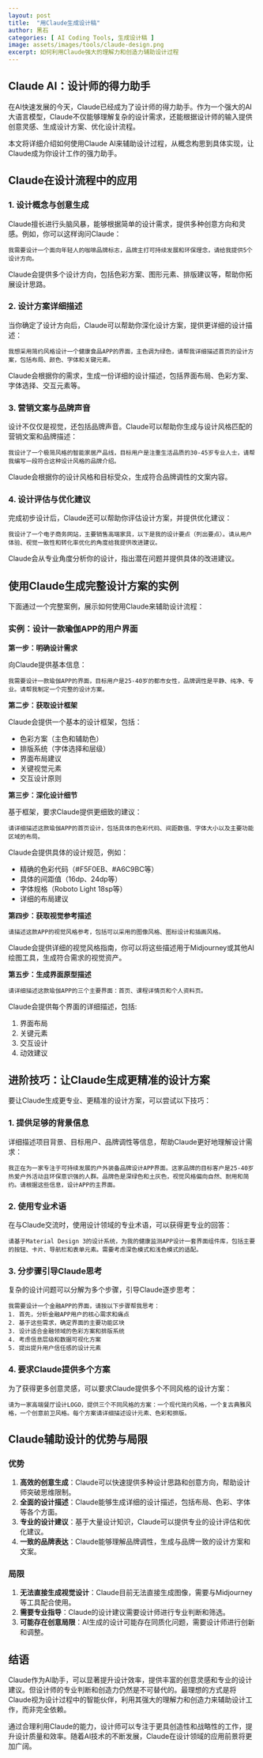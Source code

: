 ```yaml
---
layout: post
title:  "用Claude生成设计稿"
author: 黑石
categories: [ AI Coding Tools, 生成设计稿 ]
image: assets/images/tools/claude-design.png
excerpt: 如何利用Claude强大的理解力和创造力辅助设计过程
---
```


## Claude AI：设计师的得力助手

在AI快速发展的今天，Claude已经成为了设计师的得力助手。作为一个强大的AI大语言模型，Claude不仅能够理解复杂的设计需求，还能根据设计师的输入提供创意灵感、生成设计方案、优化设计流程。

本文将详细介绍如何使用Claude AI来辅助设计过程，从概念构思到具体实现，让Claude成为你设计工作的强力助手。

## Claude在设计流程中的应用

### 1. 设计概念与创意生成

Claude擅长进行头脑风暴，能够根据简单的设计需求，提供多种创意方向和灵感。例如，你可以这样询问Claude：

```
我需要设计一个面向年轻人的咖啡品牌标志，品牌主打可持续发展和环保理念，请给我提供5个设计方向。
```

Claude会提供多个设计方向，包括色彩方案、图形元素、排版建议等，帮助你拓展设计思路。

### 2. 设计方案详细描述

当你确定了设计方向后，Claude可以帮助你深化设计方案，提供更详细的设计描述：

```
我想采用简约风格设计一个健康食品APP的界面，主色调为绿色，请帮我详细描述首页的设计方案，包括布局、颜色、字体和关键元素。
```

Claude会根据你的需求，生成一份详细的设计描述，包括界面布局、色彩方案、字体选择、交互元素等。

### 3. 营销文案与品牌声音

设计不仅仅是视觉，还包括品牌声音。Claude可以帮助你生成与设计风格匹配的营销文案和品牌描述：

```
我设计了一个极简风格的智能家居产品线，目标用户是注重生活品质的30-45岁专业人士，请帮我编写一段符合这种设计风格的品牌介绍。
```

Claude会根据你的设计风格和目标受众，生成符合品牌调性的文案内容。

### 4. 设计评估与优化建议

完成初步设计后，Claude还可以帮助你评估设计方案，并提供优化建议：

```
我设计了一个电子商务网站，主要销售高端家具，以下是我的设计要点（列出要点）。请从用户体验、视觉一致性和转化率优化的角度给我提供改进建议。
```

Claude会从专业角度分析你的设计，指出潜在问题并提供具体的改进建议。

## 使用Claude生成完整设计方案的实例

下面通过一个完整案例，展示如何使用Claude来辅助设计流程：

### 实例：设计一款瑜伽APP的用户界面

**第一步：明确设计需求**

向Claude提供基本信息：

```
我需要设计一款瑜伽APP的界面，目标用户是25-40岁的都市女性，品牌调性是平静、纯净、专业。请帮我制定一个完整的设计方案。
```

**第二步：获取设计框架**

Claude会提供一个基本的设计框架，包括：

- 色彩方案（主色和辅助色）
- 排版系统（字体选择和层级）
- 界面布局建议
- 关键视觉元素
- 交互设计原则

**第三步：深化设计细节**

基于框架，要求Claude提供更细致的建议：

```
请详细描述这款瑜伽APP的首页设计，包括具体的色彩代码、间距数值、字体大小以及主要功能区域的布局。
```

Claude会提供具体的设计规范，例如：

- 精确的色彩代码（#F5F0EB、#A6C9BC等）
- 具体的间距值（16dp、24dp等）
- 字体规格（Roboto Light 18sp等）
- 详细的布局建议

**第四步：获取视觉参考描述**

```
请描述这款APP的视觉风格参考，包括可以采用的图像风格、图标设计和插画风格。
```

Claude会提供详细的视觉风格指南，你可以将这些描述用于Midjourney或其他AI绘图工具，生成符合需求的视觉资产。

**第五步：生成界面原型描述**

```
请详细描述这款瑜伽APP的三个主要界面：首页、课程详情页和个人资料页。
```

Claude会提供每个界面的详细描述，包括:

1. 界面布局
2. 关键元素
3. 交互设计
4. 动效建议

## 进阶技巧：让Claude生成更精准的设计方案

要让Claude生成更专业、更精准的设计方案，可以尝试以下技巧：

### 1. 提供足够的背景信息

详细描述项目背景、目标用户、品牌调性等信息，帮助Claude更好地理解设计需求：

```
我正在为一家专注于可持续发展的户外装备品牌设计APP界面。这家品牌的目标客户是25-40岁热爱户外活动且环保意识强的人群。品牌色是深绿色和土灰色，视觉风格偏向自然、耐用和简约。请根据这些信息，设计APP的主界面。
```

### 2. 使用专业术语

在与Claude交流时，使用设计领域的专业术语，可以获得更专业的回答：

```
请基于Material Design 3的设计系统，为我的健康监测APP设计一套界面组件库，包括主要的按钮、卡片、导航栏和表单元素。需要考虑深色模式和浅色模式的适配。
```

### 3. 分步骤引导Claude思考

复杂的设计问题可以分解为多个步骤，引导Claude逐步思考：

```
我需要设计一个金融APP的界面，请按以下步骤帮我思考：
1. 首先，分析金融APP用户的核心需求和痛点
2. 基于这些需求，确定界面的主要功能区块
3. 设计适合金融领域的色彩方案和排版系统
4. 考虑信息层级和数据可视化方案
5. 提出提升用户信任感的设计元素
```

### 4. 要求Claude提供多个方案

为了获得更多创意灵感，可以要求Claude提供多个不同风格的设计方案：

```
请为一家高端餐厅设计LOGO，提供三个不同风格的方案：一个现代简约风格，一个复古典雅风格，一个创意前卫风格。每个方案请详细描述设计元素、色彩和排版。
```

## Claude辅助设计的优势与局限

### 优势

1. **高效的创意生成**：Claude可以快速提供多种设计思路和创意方向，帮助设计师突破思维限制。
2. **全面的设计描述**：Claude能够生成详细的设计描述，包括布局、色彩、字体等各个方面。
3. **专业的设计建议**：基于大量设计知识，Claude可以提供专业的设计评估和优化建议。
4. **一致的品牌表达**：Claude能够理解品牌调性，生成与品牌一致的设计方案和文案。

### 局限

1. **无法直接生成视觉设计**：Claude目前无法直接生成图像，需要与Midjourney等工具配合使用。
2. **需要专业指导**：Claude的设计建议需要设计师进行专业判断和筛选。
3. **可能存在创意局限**：AI生成的设计可能存在同质化问题，需要设计师进行创新和调整。

## 结语

Claude作为AI助手，可以显著提升设计效率，提供丰富的创意灵感和专业的设计建议。但设计师的专业判断和创造力仍然是不可替代的。最理想的方式是将Claude视为设计过程中的智能伙伴，利用其强大的理解力和创造力来辅助设计工作，而非完全依赖。

通过合理利用Claude的能力，设计师可以专注于更具创造性和战略性的工作，提升设计质量和效率。随着AI技术的不断发展，Claude在设计领域的应用前景将更加广阔。 
